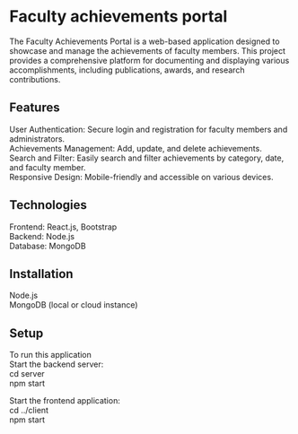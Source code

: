 # Faculty achievements portal
The Faculty Achievements Portal is a web-based application designed to showcase and manage the achievements of faculty members. This project provides a comprehensive platform for documenting and displaying various accomplishments, including publications, awards, and research contributions.

 ## Features
User Authentication: Secure login and registration for faculty members and administrators.  
Achievements Management: Add, update, and delete achievements.  
Search and Filter: Easily search and filter achievements by category, date, and faculty member.  
Responsive Design: Mobile-friendly and accessible on various devices.  

 ## Technologies 
Frontend: React.js, Bootstrap  
Backend: Node.js  
Database: MongoDB  

## Installation
Node.js   
MongoDB (local or cloud instance)  

## Setup
To run this application  
Start the backend server:  
cd server  
npm start    

Start the frontend application:  
cd ../client  
npm start  
